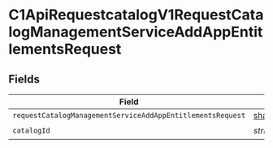 # C1ApiRequestcatalogV1RequestCatalogManagementServiceAddAppEntitlementsRequest


## Fields

| Field                                                                                                                                                     | Type                                                                                                                                                      | Required                                                                                                                                                  | Description                                                                                                                                               |
| --------------------------------------------------------------------------------------------------------------------------------------------------------- | --------------------------------------------------------------------------------------------------------------------------------------------------------- | --------------------------------------------------------------------------------------------------------------------------------------------------------- | --------------------------------------------------------------------------------------------------------------------------------------------------------- |
| `requestCatalogManagementServiceAddAppEntitlementsRequest`                                                                                                | [shared.RequestCatalogManagementServiceAddAppEntitlementsRequest](../../../sdk/models/shared/requestcatalogmanagementserviceaddappentitlementsrequest.md) | :heavy_minus_sign:                                                                                                                                        | N/A                                                                                                                                                       |
| `catalogId`                                                                                                                                               | *string*                                                                                                                                                  | :heavy_check_mark:                                                                                                                                        | N/A                                                                                                                                                       |